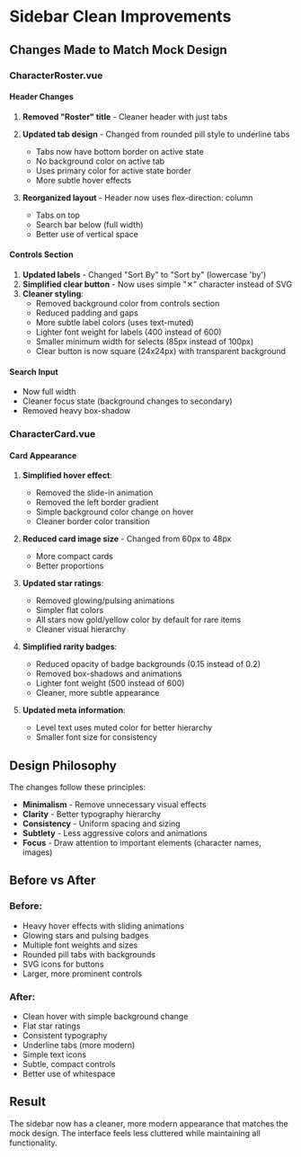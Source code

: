 # Sidebar Clean Improvements

## Changes Made to Match Mock Design

### CharacterRoster.vue

#### Header Changes
1. **Removed "Roster" title** - Cleaner header with just tabs
2. **Updated tab design** - Changed from rounded pill style to underline tabs
   - Tabs now have bottom border on active state
   - No background color on active tab
   - Uses primary color for active state border
   - More subtle hover effects

3. **Reorganized layout** - Header now uses flex-direction: column
   - Tabs on top
   - Search bar below (full width)
   - Better use of vertical space

#### Controls Section
1. **Updated labels** - Changed "Sort By" to "Sort by" (lowercase 'by')
2. **Simplified clear button** - Now uses simple "✕" character instead of SVG
3. **Cleaner styling**:
   - Removed background color from controls section
   - Reduced padding and gaps
   - More subtle label colors (uses text-muted)
   - Lighter font weight for labels (400 instead of 600)
   - Smaller minimum width for selects (85px instead of 100px)
   - Clear button is now square (24x24px) with transparent background

#### Search Input
- Now full width
- Cleaner focus state (background changes to secondary)
- Removed heavy box-shadow

### CharacterCard.vue

#### Card Appearance
1. **Simplified hover effect**:
   - Removed the slide-in animation
   - Removed the left border gradient
   - Simple background color change on hover
   - Cleaner border color transition

2. **Reduced card image size** - Changed from 60px to 48px
   - More compact cards
   - Better proportions

3. **Updated star ratings**:
   - Removed glowing/pulsing animations
   - Simpler flat colors
   - All stars now gold/yellow color by default for rare items
   - Cleaner visual hierarchy

4. **Simplified rarity badges**:
   - Reduced opacity of badge backgrounds (0.15 instead of 0.2)
   - Removed box-shadows and animations
   - Lighter font weight (500 instead of 600)
   - Cleaner, more subtle appearance

5. **Updated meta information**:
   - Level text uses muted color for better hierarchy
   - Smaller font size for consistency

## Design Philosophy

The changes follow these principles:
- **Minimalism** - Remove unnecessary visual effects
- **Clarity** - Better typography hierarchy
- **Consistency** - Uniform spacing and sizing
- **Subtlety** - Less aggressive colors and animations
- **Focus** - Draw attention to important elements (character names, images)

## Before vs After

### Before:
- Heavy hover effects with sliding animations
- Glowing stars and pulsing badges
- Multiple font weights and sizes
- Rounded pill tabs with backgrounds
- SVG icons for buttons
- Larger, more prominent controls

### After:
- Clean hover with simple background change
- Flat star ratings
- Consistent typography
- Underline tabs (more modern)
- Simple text icons
- Subtle, compact controls
- Better use of whitespace

## Result

The sidebar now has a cleaner, more modern appearance that matches the mock design. The interface feels less cluttered while maintaining all functionality.
